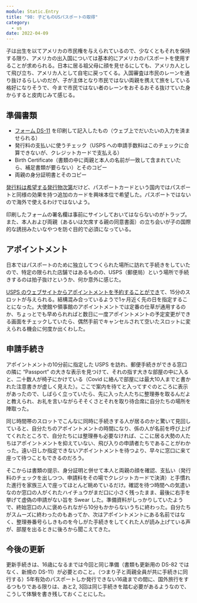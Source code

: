 ```yaml
---
module: Static.Entry
title: "98: 子どものUSパスポートの取得"
category:
  - us
date: 2022-04-09
---
```

子は出生を以てアメリカの市民権を与えられているので、少なくともそれを保持する限り、アメリカの出入国については基本的にアメリカのパスポートを使用することが求められる。日本に居る祖父母に顔を見せるにしても、アメリカ人として飛び立ち、アメリカ人として自宅に戻ってくる。入国審査は市民のレーンを通り抜けるらしいのだが、子が主体となり市民ではない両親を携えて旅をしている格好になりそうで、今まで市民ではない者のレーンをおそるおそる抜けていた身からすると皮肉じみて感じる。

## 準備書類

- [フォーム DS-11](https://travel.state.gov/content/travel/en/passports/how-apply/forms.html) を印刷して記入したもの（ウェブ上でだいたいの入力を済ませられる）
- 発行料の支払いに使うチェック（USPS への申請手数料はこのチェックに合算できないが、クレジットカードで支払える）
- Birth Certificate（書類の中に両親と本人の名前が一致して含まれていたら、補足書類が要らない）とそのコピー
- 両親の身分証明書とそのコピー

[発行料は希望する発行物次第](https://travel.state.gov/content/travel/en/passports/how-apply/fees.html)だけど、パスポートカードという国内ではパスポートと同様の効果を持つ追加のカードを興味本位で希望した。パスポートではないので海外で使えるわけではないよう。

印刷したフォームの署名欄は事前にサインしておいてはならないのがトラップ。また、本人および両親（あるいは欠席する親の同意書面）の立ち会いが子の国際的な誘拐みたいなやつを防ぐ目的で必須になっている。

## アポイントメント

日本ではパスポートのために独立してつくられた場所に訪れて手続きをしていたので、特定の限られた店舗ではあるものの、USPS（郵便局）という場所で手続きするのは拍子抜けというか、何か意外に感じた。

[USPS のウェブサイトからアポイントメントを予約することができ](https://www.usps.com/international/passports.htm)て、15分のスロットが与えられる。結構混み合っているようで1ヶ月近く先の日を指定することになった。大使館や領事館のアポイントメントでは定番の仕草が通用するのか、ちょっとでも早められればと数日に一度アポイントメントの予定変更ができる画面をチェックしていたら、偶然手前でキャンセルされて空いたスロットに変えられる機会に何度か出くわした。

## 申請手続き

アポイントメントの10分前に指定した USPS を訪れ、郵便手続きができる窓口の隣に “Passport” の大きな表示を見つけて、それの指す大きな部屋の中に入ると、二十数人が椅子にかけている（Covid に絡んで部屋には最大10人までと書かれた注意書きが虚しく見えた）。ここで案内を待てと入ってすぐのところに表示があったので、しばらく立っていたら、先に入った人たちに整理券を取るんだよと教えられ、お礼を言いながらそそくさとそれを取り待合席に自分たちの場所を陣取った。

同じ時間帯のスロットでこんなに同時に手続きする人が居るのかと驚いて見回していると、自分たちのアポイントメントの時間になり、係の人が名前を呼び上げてくれたところで、自分たちには整理券も必要なければ、ここに居る大勢の人たちはアポイントメントを抑えていない、飛び入りの申請者たちであることがわかった。遠い日しか指定できないアポイントメントを待つより、早々に窓口に来て座って待つこともできるのだろう。

そこからは書類の提示、身分証明と併せて本人と両親の顔を確認、支払い（発行料のチェックを出しつつ、申請料をその場でクレジットカードで決済）と手慣れた進行を家族三人で座ってほとんど眺めているだけ。確認を待つ時間への気遣いなのか窓口の人がくれたハイチュウがまだ口に小さく残ったまま、最後に右手を挙げて虚偽の申請がない旨を Swear した。準備資料がしっかりしていたようで、終始窓口の人に褒められながら10分もかからないうちに終わった。自分たちがスムーズに終わったのもあってか、次はアポイントメントにある名前ではなく、整理券番号らしきものを今しがた手続きをしてくれた人が読み上げている声が、部屋を出るときに後ろから聞こえてきた。

## 今後の更新

更新手続きは、16歳になるまでは今回と同じ準備（書類も更新用の DS-82 ではなく、新規の DS-11）が必要とのこと。（つまり子と両親全員が共に手続きに同行する）5年有効のパスポートしか発行できない16歳までの間に、国外旅行をするつもりである限りは、あと2, 3回は同じ手続きを踏む必要があるようなので、こうして体験を書き残しておくことにした。